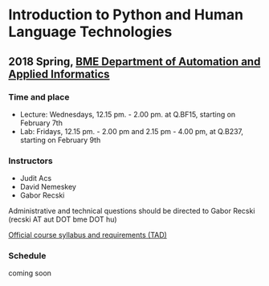 # Introduction to Python and Human Language Technologies
## 2018 Spring, [BME Department of Automation and Applied Informatics](http://www.aut.bme.hu)

### Time and place
- Lecture: Wednesdays, 12.15 pm. - 2.00 pm. at Q.BF15, starting on February 7th
- Lab: Fridays, 12.15 pm. - 2.00 pm and 2.15 pm - 4.00 pm, at Q.B237, starting on February 9th

### Instructors
- Judit Acs
- David Nemeskey
- Gabor Recski

Administrative and technical questions should be directed to Gabor Recski (recski AT aut DOT bme DOT hu)

[Official course syllabus and requirements (TAD)](https://portal.vik.bme.hu/kepzes/targyak/VIAUAV35/en/)

### Schedule

coming soon


